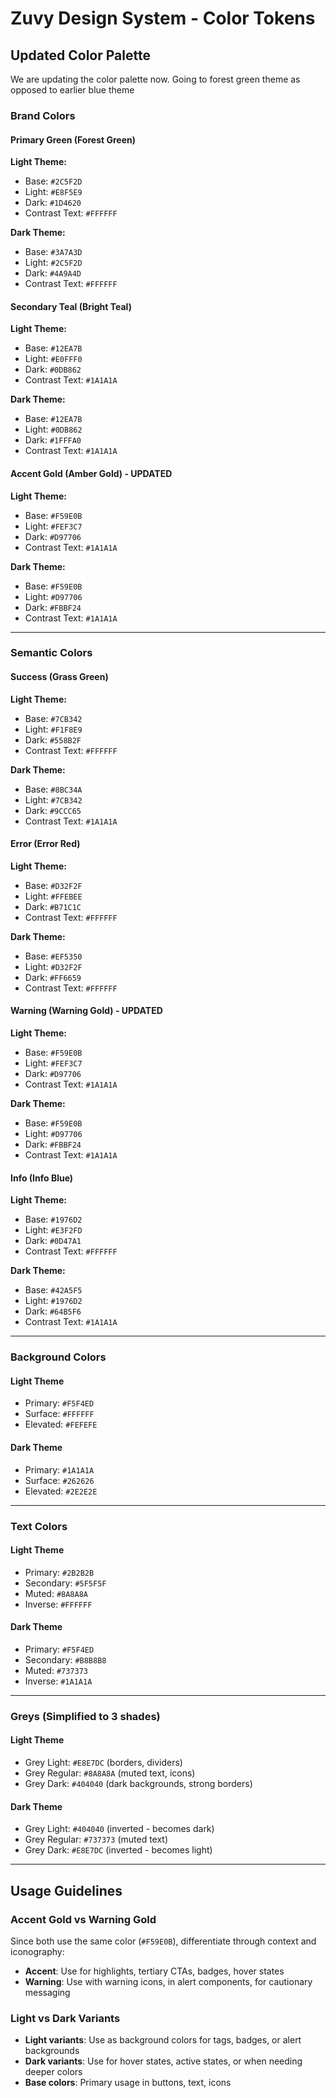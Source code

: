 # Zuvy Design System - Color Tokens

## Updated Color Palette

We are updating the color palette now. Going to forest green theme as opposed to earlier blue theme

### Brand Colors

#### Primary Green (Forest Green)

**Light Theme:**

- Base: `#2C5F2D`
- Light: `#E8F5E9`
- Dark: `#1D4620`
- Contrast Text: `#FFFFFF`

**Dark Theme:**

- Base: `#3A7A3D`
- Light: `#2C5F2D`
- Dark: `#4A9A4D`
- Contrast Text: `#FFFFFF`

#### Secondary Teal (Bright Teal)

**Light Theme:**

- Base: `#12EA7B`
- Light: `#E0FFF0`
- Dark: `#0DB862`
- Contrast Text: `#1A1A1A`

**Dark Theme:**

- Base: `#12EA7B`
- Light: `#0DB862`
- Dark: `#1FFFA0`
- Contrast Text: `#1A1A1A`

#### Accent Gold (Amber Gold) - UPDATED

**Light Theme:**

- Base: `#F59E0B`
- Light: `#FEF3C7`
- Dark: `#D97706`
- Contrast Text: `#1A1A1A`

**Dark Theme:**

- Base: `#F59E0B`
- Light: `#D97706`
- Dark: `#FBBF24`
- Contrast Text: `#1A1A1A`

---

### Semantic Colors

#### Success (Grass Green)

**Light Theme:**

- Base: `#7CB342`
- Light: `#F1F8E9`
- Dark: `#558B2F`
- Contrast Text: `#FFFFFF`

**Dark Theme:**

- Base: `#8BC34A`
- Light: `#7CB342`
- Dark: `#9CCC65`
- Contrast Text: `#1A1A1A`

#### Error (Error Red)

**Light Theme:**

- Base: `#D32F2F`
- Light: `#FFEBEE`
- Dark: `#B71C1C`
- Contrast Text: `#FFFFFF`

**Dark Theme:**

- Base: `#EF5350`
- Light: `#D32F2F`
- Dark: `#FF6659`
- Contrast Text: `#FFFFFF`

#### Warning (Warning Gold) - UPDATED

**Light Theme:**

- Base: `#F59E0B`
- Light: `#FEF3C7`
- Dark: `#D97706`
- Contrast Text: `#1A1A1A`

**Dark Theme:**

- Base: `#F59E0B`
- Light: `#D97706`
- Dark: `#FBBF24`
- Contrast Text: `#1A1A1A`

#### Info (Info Blue)

**Light Theme:**

- Base: `#1976D2`
- Light: `#E3F2FD`
- Dark: `#0D47A1`
- Contrast Text: `#FFFFFF`

**Dark Theme:**

- Base: `#42A5F5`
- Light: `#1976D2`
- Dark: `#64B5F6`
- Contrast Text: `#1A1A1A`

---

### Background Colors

#### Light Theme

- Primary: `#F5F4ED`
- Surface: `#FFFFFF`
- Elevated: `#FEFEFE`

#### Dark Theme

- Primary: `#1A1A1A`
- Surface: `#262626`
- Elevated: `#2E2E2E`

---

### Text Colors

#### Light Theme

- Primary: `#2B2B2B`
- Secondary: `#5F5F5F`
- Muted: `#8A8A8A`
- Inverse: `#FFFFFF`

#### Dark Theme

- Primary: `#F5F4ED`
- Secondary: `#B8B8B8`
- Muted: `#737373`
- Inverse: `#1A1A1A`

---

### Greys (Simplified to 3 shades)

#### Light Theme

- Grey Light: `#E8E7DC` (borders, dividers)
- Grey Regular: `#8A8A8A` (muted text, icons)
- Grey Dark: `#404040` (dark backgrounds, strong borders)

#### Dark Theme

- Grey Light: `#404040` (inverted - becomes dark)
- Grey Regular: `#737373` (muted text)
- Grey Dark: `#E8E7DC` (inverted - becomes light)

---

## Usage Guidelines

### Accent Gold vs Warning Gold

Since both use the same color (`#F59E0B`), differentiate through context and iconography:

- **Accent**: Use for highlights, tertiary CTAs, badges, hover states
- **Warning**: Use with warning icons, in alert components, for cautionary messaging

### Light vs Dark Variants

- **Light variants**: Use as background colors for tags, badges, or alert backgrounds
- **Dark variants**: Use for hover states, active states, or when needing deeper colors
- **Base colors**: Primary usage in buttons, text, icons
